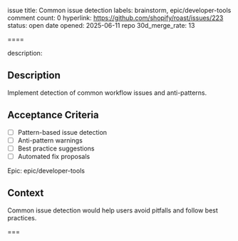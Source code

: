 issue title: Common issue detection
labels: brainstorm, epic/developer-tools
comment count: 0
hyperlink: https://github.com/shopify/roast/issues/223
status: open
date opened: 2025-06-11
repo 30d_merge_rate: 13

====

description:
## Description
Implement detection of common workflow issues and anti-patterns.

## Acceptance Criteria
- [ ] Pattern-based issue detection
- [ ] Anti-pattern warnings
- [ ] Best practice suggestions
- [ ] Automated fix proposals

Epic: epic/developer-tools

## Context
Common issue detection would help users avoid pitfalls and follow best practices.

===
